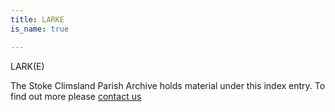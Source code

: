 ```yaml
---
title: LARKE
is_name: true

---
```


LARK(E)


The Stoke Climsland Parish Archive holds material under this index entry. To find out more please [contact us](/contact/)
